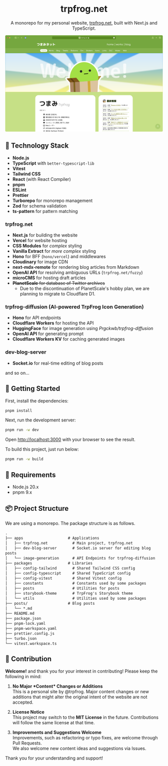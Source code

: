 <p align="center">
  <a href="https://trpfrog.net">
    <img alt="" src="https://res.cloudinary.com/trpfrog/image/upload/v1717325153/kawaii-with-outline.png" width="500" height="auto">
  </a>
</p>

<h1 align="center">trpfrog.net</h1>
<p align="center">
  A monorepo for my personal website, <a href="https://trpfrog.net">trpfrog.net</a>, built with Next.js and TypeScript.
</p>

![](./apps/trpfrog.net/public/images/screenshot.png)

## 🧩 Technology Stack

- **Node.js**
- **TypeScript** with `better-typescript-lib`
- **Vitest**
- **Tailwind CSS**
- **React** (with React Compiler)
- **pnpm**
- **ESLint**
- **Prettier**
- **Turborepo** for monorepo management
- **Zod** for schema validation
- **ts-pattern** for pattern matching

### trpfrog.net

- **Next.js** for building the website
- **Vercel** for website hosting
- **CSS Modules** for *complex* styling
- **Vanilla Extract** for *more complex* styling
- **Hono** for BFF (`hono/vercel`) and middlewares
- **Cloudinary** for image CDN
- **next-mdx-remote** for rendering blog articles from Markdown
- **OpenAI API** for resolving ambiguous URLs (`trpfrog.net/fuzzy`)
- **microCMS** for hosting draft articles
- ~~**PlanetScale** for database of Twitter archives~~
  - Due to the discontinuation of PlanetScale's hobby plan, we are planning to migrate to Cloudflare D1.

### trpfrog-diffusion (AI-powered TrpFrog Icon Generation)

- **Hono** for API endpoints
- **Cloudflare Workers** for hosting the API
- **HuggingFace** for image generation using *Prgckwb/trpfrog-diffusion*
- **OpenAI API** for generating prompt
- **Cloudflare Workers KV** for caching generated images

### dev-blog-server

- **Socket.io** for real-time editing of blog posts


and so on...

## 🐤 Getting Started

First, install the dependencies:

```sh
pnpm install
```

Next, run the development server:

```sh
pnpm run -w dev
```

Open [http://localhost:3000](http://localhost:3000) with your browser to see the result.

To build this project, just run below:

```sh
pnpm run -w build
```

## 🚗 Requirements

- Node.js 20.x
- pnpm 9.x

## 📦 Project Structure

We are using a monorepo. The package structure is as follows.

```
.
├── apps                    # Applications
│   ├── trpfrog.net           # Main project, trpfrog.net
│   ├── dev-blog-server       # Socket.io server for editing blog posts
│   └── image-generation      # API Endpoints for trpfrog-diffusion
├── packages                # Libraries
│   ├── config-tailwind       # Shared Tailwind CSS config
│   ├── config-typescript     # Shared TypeScript config
│   ├── config-vitest         # Shared Vitest config
│   ├── constants             # Constants used by some packages
│   ├── posts                 # Utilities for posts
│   ├── storybook-theme       # TrpFrog's Storybook theme
│   └── utils                 # Utilities used by some packages
├── posts/                  # Blog posts
│   └── *.md
├── README.md
├── package.json
├── pnpm-lock.yaml
├── pnpm-workspace.yaml
├── prettier.config.js
├── turbo.json
└── vitest.workspace.ts
```

## 💚 Contribution

**Welcome!** and thank you for your interest in contributing! Please keep the following in mind:

1. **No Major \*Content\* Changes or Additions**  
   This is a personal site by @trpfrog. Major content changes or new additions that might alter the original intent of the website are not accepted.

2. **License Notice**  
   This project may switch to the **MIT License** in the future. Contributions will follow the same license at that time.

3. **Improvements and Suggestions Welcome**  
   Improvements, such as refactoring or typo fixes, are welcome through Pull Requests.  
   We also welcome new content ideas and suggestions via Issues.

Thank you for your understanding and support!
